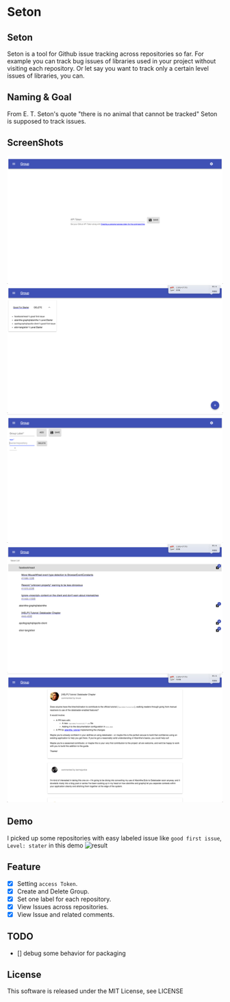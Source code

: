 Seton
===
## Seton
Seton is a tool for Github issue tracking across repositories so far.
For example you can track bug issues of libraries used in your project without visiting each repository. Or let say you want to track only a certain level issues of libraries, you can.

## Naming & Goal
From E. T. Seton's quote "there is no animal that cannot be tracked" Seton is supposed to track issues.

## ScreenShots
![result](https://github.com/e346m/Seton/blob/master/assets/set_token.png)
![result](https://github.com/e346m/Seton/blob/master/assets/group.png)
![result](https://github.com/e346m/Seton/blob/master/assets/group_add.png)
![result](https://github.com/e346m/Seton/blob/master/assets/issue_list.png)
![result](https://github.com/e346m/Seton/blob/master/assets/issue.png)

## Demo
I picked up some repositories with easy labeled issue like `good first issue`, `Level: stater` in this demo
![result](https://github.com/e346m/Seton/blob/master/assets/demo.gif)

## Feature

- [x] Setting `access Token`.
- [x] Create and Delete Group.
- [x] Set one label for each repository.
- [x] View Issues across repositories.
- [x] View Issue and related comments.

## TODO

- [] debug some behavior for packaging

## License

This software is released under the MIT License, see LICENSE
